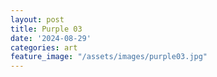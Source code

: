 ```yaml
---
layout: post
title: Purple 03
date: '2024-08-29'
categories: art
feature_image: "/assets/images/purple03.jpg"
---
```

